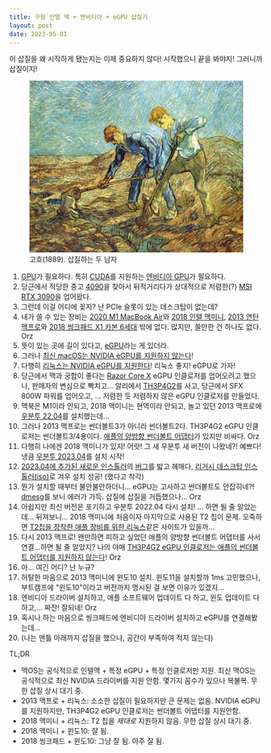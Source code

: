 ```yaml
---
title: 구형 인텔 맥 + 엔비디아 + eGPU 삽질기
layout: post
date: 2023-05-01
---
```


이 삽질을 왜 시작하게 됐는지는 이제 중요하지 않다! 시작했으니 끝을 봐야지! 그러니까 삽질이지!

<figure>
  <img src="/files/sapzil-gogh.jpg">
  <figcaption>고흐(1889). 삽질하는 두 남자</figcaption>
</figure>

1. [GPU](https://en.wikipedia.org/wiki/Graphics_processing_unit)가 필요하다. 특히 [CUDA](https://en.wikipedia.org/wiki/CUDA)를 지원하는 [엔비디아 GPU](https://developer.nvidia.com/cuda-gpus)가 필요하다.
2. 당근에서 적당한 중고 [4090](https://www.nvidia.com/ko-kr/geforce/graphics-cards/40-series/rtx-4090/)을 찾아서 뒤적거리다가 상대적으로 저렴한(?) [MSI RTX 3090](https://www.msi.com/Graphics-Card/GeForce-RTX-3090-GAMING-X-TRIO-24G)을 업어왔다.
3. 그런데 이걸 어디에 꽂지? 난 PCIe 슬롯이 있는 데스크탑이 없는데?
4. 내가 쓸 수 있는 장비는 [2020 M1 MacBook Air](https://support.apple.com/kb/SP825)와 [2018 인텔 맥미니](https://support.apple.com/kb/SP782), [2013 연탄 맥프로](https://support.apple.com/kb/sp697)와 [2018 씽크패드 X1 카본 6세대](https://en.wikipedia.org/wiki/ThinkPad_X1_series#X1_Carbon_(6th_Gen)) 밖에 없다. 많지만, 쓸만한 건 하나도 없다. Orz
5. 뜻이 있는 곳에 길이 있다고, [eGPU](https://egpu.io/)라는 게 있더라.
6. 그러나 [최신 macOS는 NVIDIA eGPU를 지원하지 않는다](https://support.apple.com/HT208544)!
7. 다행히 [리눅스는 NVIDIA eGPU를 지원한다](https://developer.nvidia.com/blog/accelerating-machine-learning-on-a-linux-laptop-with-an-external-gpu/)! 리눅스 좋지! eGPU로 가자!
8. 당근에서 맥과 궁합이 좋다는 [Razor Core X](https://www.razer.com/kr-kr/gaming-egpus/razer-core-x) eGPU 인클로저를 업어오려고 했으나, 판매자의 변심으로 빡치고... 알리에서 [TH3P4G2](https://egpu.io/exp-gdc-th3p4g2-thunderbolt-gpu-dock-review/)를 사고, 당근에서 SFX 800W 파워를 업어오고, ... 저렴한 듯 저렴하지 않은 eGPU 인클로저를 만들었다.
9. 맥북은 M1이라 안되고, 2018 맥미니는 현역이라 안되고, 놀고 있던 2013 맥프로에 [우분투 22.04](https://releases.ubuntu.com/jammy/)를 설치했는데...
10. 그러나 2013 맥프로는 썬더볼트3가 아니라 썬더볼트2다. TH3P4G2 eGPU 인클로저는 썬더볼트3/4용이다. [애플의 양방향 썬더볼트 어댑터](https://support.apple.com/HT207266)가 있지만 비싸다. Orz
11. 다행히 나에겐 2018 맥미니가 있지! 어랏! 그 새 우분투 새 버전이 나왔네?! 예쁘다! 냉큼 [우분투 2023.04](https://releases.ubuntu.com/lunar/)를 설치 시작!
12. [2023.04에 추가된 새로운 인스톨러](https://ubuntu.com/blog/how-we-designed-the-new-ubuntu-desktop-installer)의 [버그](https://github.com/canonical/ubuntu-desktop-installer/issues/1772)를 밟고 헤매다, [리거시 데스크탑 인스톨러(iso)](https://cdimage.ubuntu.com/releases/lunar/release/ubuntu-23.04-desktop-legacy-amd64.iso)로 겨우 설치 성공! (했다고 착각)
13. 뭔가 설치할 때부터 불안불안하더니... eGPU는 고사하고 썬더볼트도 안잡히네?! [dmesg](https://tldp.org/LDP/LG/issue59/nazario.html)를 보니 에러가 가득. 삽질에 삽질을 거듭했으나... Orz
14. 아쉽지만 최신 버전은 포기하고 우분투 2022.04 다시 설치! ... 하면 될 줄 알았는데... 뒤져보니... 2018 맥미니에 처음이자 마지막으로 사용된 T2 칩이 문제. 오죽하면 [T2칩을 장착한 애플 장비를 위한 리눅스](https://t2linux.org/)같은 사이트가 있을까...
15. 다시 2013 맥프로! 왠만하면 피하고 싶었던 애플의 양방향 썬더볼트 어댑터를 사서 연결...하면 될 줄 알았지? 나의 야매 [TH3P4G2 eGPU 인클로저는 애플의 썬더볼트 어댑터를 지원하지 않는다](https://www.reddit.com/r/eGPU/comments/x8oecp/comment/injv2k4/)! Orz
16. 아... 여긴 어디? 난 누규?
17. 허탈한 마음으로 2013 맥미니에 윈도10 설치. 윈도11을 설치할까 1ms 고민했으나, 부트캠프에 "윈도10"이라고 버전까지 명시된 걸 보면 이유가 있겠지...
18. 엔비디아 드라이버 설치하고, 애플 소프트웨어 업데이트 다 하고, 윈도 업데이트 다 하고,... 짜잔! 잘되네! Orz
19. 혹시나 하는 마음으로 씽크패드에 엔비디아 드라이버 설치하고 eGPU를 연결해봤는데...
20. (나는 맨틀 아래까지 삽질을 했으나, 공간이 부족하여 적지 않는다)

TL;DR

- 맥OS는 공식적으로 인텔맥 + 특정 eGPU + 특정 인클로저만 지원. 최신 맥OS는 공식적으로 최신 NVIDIA 드라이버를 지원 안함. 몇가지 꼼수가 있으나 복불복. 무한 삽질 상시 대기 중.
- 2013 맥프로 + 리눅스: 소소한 삽질이 필요하지만 큰 문제는 없음. NVIDIA eGPU를 지원하지만, TH3P4G2 eGPU 인클로저는 썬더볼트 어댑터를 지원안함.
- 2018 맥미니 + 리눅스: T2 칩을 *제대로* 지원하지 않음. 무한 삽질 상시 대기 중.
- 2018 맥미니 + 윈도10: 잘 됨.
- 2018 씽크패드 + 윈도10: 그냥 잘 됨. 아주 잘 됨.
